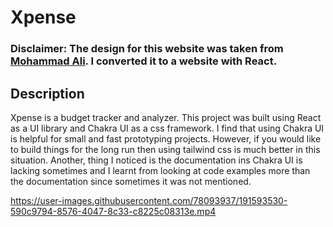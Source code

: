 # Xpense

### Disclaimer: The design for this website was taken from [Mohammad Ali](https://www.figma.com/community/file/1017796439842049665). I converted it to a website with React.

## Description

Xpense is a budget tracker and analyzer. This project was built using React as a UI library and Chakra UI as a css framework. I find that using Chakra UI is helpful for small and fast prototyping projects. However, if you would like to build things for the long run then using tailwind css is much better in this situation. Another, thing I noticed is the documentation ins Chakra UI is lacking sometimes and I learnt from looking at code examples more than the documentation since sometimes it was not mentioned.


https://user-images.githubusercontent.com/78093937/191593530-590c9794-8576-4047-8c33-c8225c08313e.mp4

